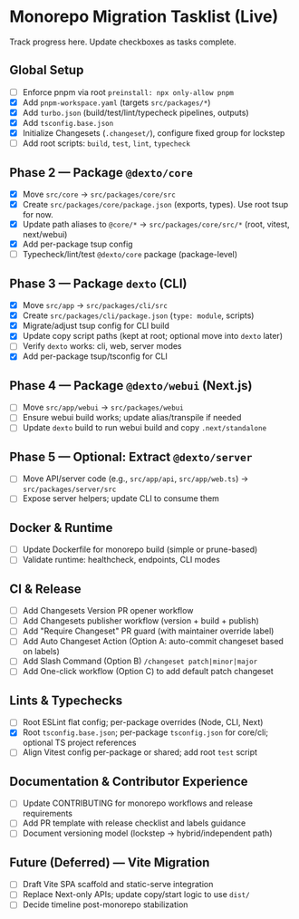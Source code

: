 # Monorepo Migration Tasklist (Live)

Track progress here. Update checkboxes as tasks complete.

## Global Setup
- [ ] Enforce pnpm via root `preinstall: npx only-allow pnpm`
- [x] Add `pnpm-workspace.yaml` (targets `src/packages/*`)
- [x] Add `turbo.json` (build/test/lint/typecheck pipelines, outputs)
- [x] Add `tsconfig.base.json`
- [x] Initialize Changesets (`.changeset/`), configure fixed group for lockstep
- [ ] Add root scripts: `build`, `test`, `lint`, `typecheck`

## Phase 2 — Package `@dexto/core`
- [x] Move `src/core` → `src/packages/core/src`
- [x] Create `src/packages/core/package.json` (exports, types). Use root tsup for now.
- [x] Update path aliases to `@core/*` → `src/packages/core/src/*` (root, vitest, next/webui)
- [x] Add per-package tsup config
- [ ] Typecheck/lint/test `@dexto/core` package (package-level)

## Phase 3 — Package `dexto` (CLI)
- [x] Move `src/app` → `src/packages/cli/src`
- [x] Create `src/packages/cli/package.json` (`type: module`, scripts)
- [x] Migrate/adjust tsup config for CLI build
- [x] Update copy script paths (kept at root; optional move into `dexto` later)
- [ ] Verify `dexto` works: cli, web, server modes
- [x] Add per-package tsup/tsconfig for CLI

## Phase 4 — Package `@dexto/webui` (Next.js)
- [ ] Move `src/app/webui` → `src/packages/webui`
- [ ] Ensure webui build works; update alias/transpile if needed
- [ ] Update `dexto` build to run webui build and copy `.next/standalone`

## Phase 5 — Optional: Extract `@dexto/server`
- [ ] Move API/server code (e.g., `src/app/api`, `src/app/web.ts`) → `src/packages/server/src`
- [ ] Expose server helpers; update CLI to consume them

## Docker & Runtime
- [ ] Update Dockerfile for monorepo build (simple or prune-based)
- [ ] Validate runtime: healthcheck, endpoints, CLI modes

## CI & Release
- [ ] Add Changesets Version PR opener workflow
- [ ] Add Changesets publisher workflow (version + build + publish)
- [ ] Add "Require Changeset" PR guard (with maintainer override label)
- [ ] Add Auto Changeset Action (Option A: auto-commit changeset based on labels)
- [ ] Add Slash Command (Option B) `/changeset patch|minor|major`
- [ ] Add One-click workflow (Option C) to add default patch changeset

## Lints & Typechecks
- [ ] Root ESLint flat config; per-package overrides (Node, CLI, Next)
- [x] Root `tsconfig.base.json`; per-package `tsconfig.json` for core/cli; optional TS project references
- [ ] Align Vitest config per-package or shared; add root `test` script

## Documentation & Contributor Experience
- [ ] Update CONTRIBUTING for monorepo workflows and release requirements
- [ ] Add PR template with release checklist and labels guidance
- [ ] Document versioning model (lockstep → hybrid/independent path)

## Future (Deferred) — Vite Migration
- [ ] Draft Vite SPA scaffold and static-serve integration
- [ ] Replace Next-only APIs; update copy/start logic to use `dist/`
- [ ] Decide timeline post-monorepo stabilization
